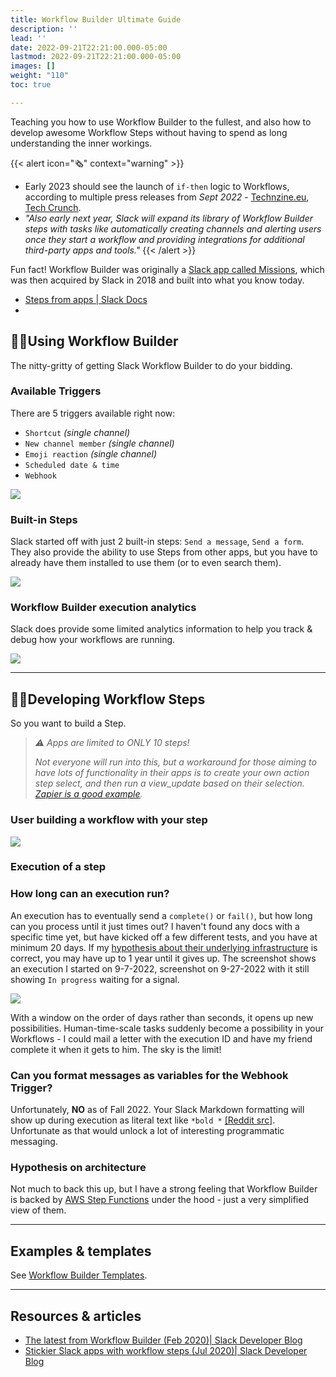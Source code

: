 ```yaml
---
title: Workflow Builder Ultimate Guide
description: ''
lead: ''
date: 2022-09-21T22:21:00.000-05:00
lastmod: 2022-09-21T22:21:00.000-05:00
images: []
weight: "110"
toc: true

---
```


Teaching you how to use Workflow Builder to the fullest, and also how to develop awesome Workflow Steps without having to spend as long understanding the inner workings.

{{< alert icon="🗞️" context="warning" >}}

* Early 2023 should see the launch of `if-then` logic to Workflows, according to multiple press releases from _Sept 2022_ - [Technzine.eu](https://www.techzine.eu/news/devops/87761/slack-expands-workflow-builder-with-if-then-statements/), [Tech Crunch](https://techcrunch.com/2022/09/01/slack-gains-new-automation-features-including-conditional-logic-for-workflows/).
* _"Also early next year, Slack will expand its library of Workflow Builder steps with tasks like automatically creating channels and alerting users once they start a workflow and providing integrations for additional third-party apps and tools."_
  {{< /alert >}}

Fun fact! Workflow Builder was originally a [Slack app called Missions](https://www.robotsandpencils.com/work/high-tech/missions/), which was then acquired by Slack in 2018 and built into what you know today.

* [Steps from apps | Slack Docs](https://api.slack.com/workflows/steps)
* 

## 🏃‍♀️Using Workflow Builder

The nitty-gritty of getting Slack Workflow Builder to do your bidding.

### Available Triggers

There are 5 triggers available right now:

* `Shortcut` _(single channel)_
* `New channel member` _(single channel)_
* `Emoji reaction` _(single channel)_
* `Scheduled date & time`
* `Webhook`

![](/images/workflows-built-in-triggers.png)

### Built-in Steps

Slack started off with just 2 built-in steps: `Send a message`, `Send a form`.  They also provide the ability to use Steps from other apps, but you have to already have them installed to use them (or to even search them).

![](/images/workflows-built-in-actions.png)

### Workflow Builder execution analytics

Slack does provide some limited analytics information to help you track & debug how your workflows are running.

![](/images/workflow-analytics.png)

***

## 👩‍💻Developing Workflow Steps

So you want to build a Step.

> _⚠ Apps are limited to ONLY 10 steps!_
>
> _Not everyone will run into this, but a workaround for those aiming to have lots of functionality in their apps is to create your own action step select, and then run a view_update based on their selection._ [_Zapier is a good example_](https://community.zapier.com/product-updates/use-20-zapier-apps-directly-in-slack-s-workflow-builder-5466)_._

### User building a workflow with your step

![](/images/workflow-diagram-app-step-timeline.png)

### Execution of a step

### How long can an execution run?

An execution has to eventually send a `complete()` or `fail()`, but how long can you process until it just times out? I haven't found any docs with a specific time yet, but have kicked off a few different tests, and you have at minimum 20 days. If my [hypothesis about their underlying infrastructure](#hypothesis-on-architecture) is correct, you may have up to 1 year until it gives up. The screenshot shows an execution I started on 9-7-2022, screenshot on 9-27-2022 with it still showing `In progress` waiting for a signal.

![](/images/long-running-execution.png)

With a window on the order of days rather than seconds, it opens up new possibilities. Human-time-scale tasks suddenly become a possibility in your Workflows - I could mail a letter with the execution ID and have my friend complete it when it gets to him. The sky is the limit!

### Can you format messages as variables for the Webhook Trigger?

Unfortunately, **NO** as of Fall 2022. Your Slack Markdown formatting will show up during execution as literal text like `*bold *` [\[Reddit src\]](https://www.reddit.com/r/Slack/comments/lje1ps/possible_to_format_message_in_webhook_variable_as/).  Unfortunate as that would unlock a lot of interesting programmatic messaging.

### Hypothesis on architecture

Not much to back this up, but I have a strong feeling that Workflow Builder is backed by [AWS Step Functions](https://docs.aws.amazon.com/step-functions/latest/dg/welcome.html) under the hood - just a very simplified view of them.

***

## Examples & templates

See [Workflow Builder Templates](/docs/slack/workflow-builder-templates/).

***

## Resources & articles

* [The latest from Workflow Builder (Feb 2020)| Slack Developer Blog](https://medium.com/slack-developer-blog/the-latest-from-workflow-builder-8e0278ddc569)
* [Stickier Slack apps with workflow steps (Jul 2020)| Slack Developer Blog](https://medium.com/slack-developer-blog/stickier-slack-apps-with-workflow-steps-68f24ce48311)